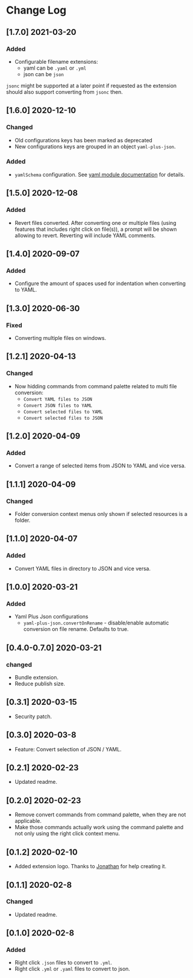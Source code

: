 # Change Log

## [1.7.0] 2021-03-20

### Added

* Configurable filename extensions:
	* yaml can be `.yaml` or `.yml`
	* json can be `json`

`jsonc` might be supported at a later point if requested as the extension should also support converting from `jsonc` then.

## [1.6.0] 2020-12-10

### Changed

* Old configurations keys has been marked as deprecated
* New configurations keys are grouped in an object `yaml-plus-json`.

### Added

* `yamlSchema` configuration. See [yaml module documentation](https://github.com/eemeli/yaml/blob/master/docs/03_options.md#data-schemas) for details.

## [1.5.0] 2020-12-08

### Added

* Revert files converted. After converting one or multiple files (using features that includes right click on file(s)), a prompt will be shown allowing to revert. Reverting will include YAML comments.

## [1.4.0] 2020-09-07

### Added

* Configure the amount of spaces used for indentation when converting to YAML.

## [1.3.0] 2020-06-30

### Fixed

* Converting multiple files on windows.

## [1.2.1] 2020-04-13

### Changed

* Now hidding commands from command palette related to multi file conversion:
	* `Convert YAML files to JSON`
	* `Convert JSON files to YAML`
	* `Convert selected files to YAML`
	* `Convert selected files to JSON`

## [1.2.0] 2020-04-09

### Added

* Convert a range of selected items from JSON to YAML and vice versa.

## [1.1.1] 2020-04-09

### Changed

* Folder conversion context menus only shown if selected resources is a folder.

## [1.1.0] 2020-04-07

### Added

* Convert YAML files in directory to JSON and vice versa.

## [1.0.0] 2020-03-21

### Added

* Yaml Plus Json configurations
	* `yaml-plus-json.convertOnRename` - disable/enable automatic conversion on file rename. Defaults to true.

## [0.4.0-0.7.0] 2020-03-21

### changed

* Bundle extension.
* Reduce publish size.

## [0.3.1] 2020-03-15

* Security patch.

## [0.3.0] 2020-03-8

* Feature: Convert selection of JSON / YAML.

## [0.2.1] 2020-02-23

* Updated readme.

## [0.2.0] 2020-02-23

* Remove convert commands from command palette, when they are not applicable.
* Make those commands actually work using the command palette and not only using the right click context menu.

## [0.1.2] 2020-02-10

* Added extension logo. Thanks to [Jonathan](https://github.com/JonathanMH) for help creating it.

## [0.1.1] 2020-02-8

### Changed

* Updated readme.

## [0.1.0] 2020-02-8

### Added

* Right click `.json` files to convert to `.yml`.
* Right click `.yml` or `.yaml` files to convert to json.
